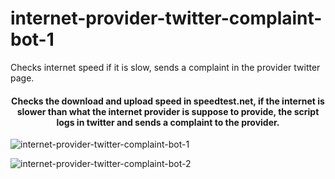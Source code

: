 # internet-provider-twitter-complaint-bot-1
Checks internet speed if it is slow, sends a complaint in the provider twitter page.

<h4 align="center">Checks the download and upload speed in speedtest.net, if the internet is slower than what the internet provider is suppose to provide, the script logs in twitter and sends a complaint to the provider.</h4>

![internet-provider-twitter-complaint-bot-1](https://user-images.githubusercontent.com/99426154/212413157-421a1401-8327-41a5-b2ad-a5ad0d270a5c.png)

![internet-provider-twitter-complaint-bot-2](https://user-images.githubusercontent.com/99426154/212413183-e3ae460e-e1a3-48b9-91b0-ea5a4267133c.png)
